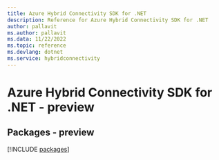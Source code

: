 ```yaml
---
title: Azure Hybrid Connectivity SDK for .NET
description: Reference for Azure Hybrid Connectivity SDK for .NET
author: pallavit
ms.author: pallavit
ms.data: 11/22/2022
ms.topic: reference
ms.devlang: dotnet
ms.service: hybridconnectivity
---
```

# Azure Hybrid Connectivity SDK for .NET - preview
## Packages - preview
[!INCLUDE [packages](hybrid-connectivity-index.md)]